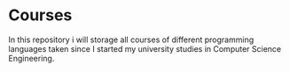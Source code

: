 # Courses
In this repository i will storage all courses of different programming languages ​​taken since I started my university studies in Computer Science Engineering.
